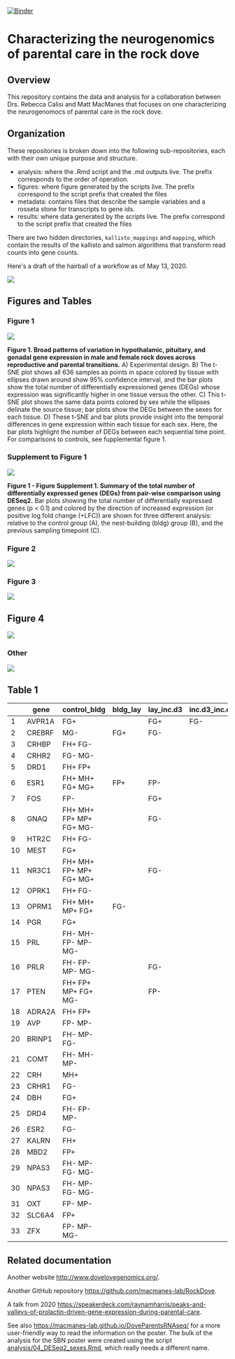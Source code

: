 [![Binder](https://mybinder.org/badge_logo.svg)](https://mybinder.org/v2/gh/macmanes-lab/DoveParentsRNAseq/master?urlpath=rstudio)

# Characterizing the neurogenomics of parental care in the rock dove

## Overview

This repository contains the data and analysis for a collaboration between Drs. Rebecca Calisi and Matt MacManes that focuses on one characterizing the neurogenomocs of parental care in the rock dove.

## Organization

These repositories is broken down into the following sub-repositories, each with their own unique purpose and structure.

- analysis: where the .Rmd script and the .md outputs live. The prefix corresponds to the order of operation. 
- figures: where figure generated by the scripts live. The prefix correspond to the script prefix that created the files
- metadata: contains files that describe the sample variables and a rosseta stone for transcripts to gene ids. 
- results: where data generated by the scripts live. The prefix correspond to the script prefix that created the files

There are two hidden directories, `kallisto_mappings` and `mapping`, which contain the results of the kallisto and salmon algorithms that transform read counts into gene counts.  

Here's a draft of the hairball of a workflow as of May 13, 2020. 


![](./figures/images/fig_workflow.png)

## Figures and Tables

### Figure 1 

![](./figures/fig1-1.png)

**Figure 1. Broad patterns of variation in hypothalamic, pituitary, and gonadal gene expression in male and female rock doves across reproductive and parental transitions.** A) Experimental design. B) The t-SNE plot shows all 636 samples as points in space colored by tissue with ellipses drawn around show 95% confidence interval, and the bar plots show the total number of differentially expressioned genes (DEGs) whose expression was significantly higher in one tissue versus the other. C) This t-SNE plot shows the same data points colored by sex while the ellipses delinate the source tissue; bar plots show the DEGs between the sexes for each tissue. D) These t-SNE and bar plots provide insight into the temporal differences in gene expression within each tissue for each sex. Here, the bar plots highlight the number of DEGs between each sequential time point. For comparisons to controls, see fupplemental figure 1. 

### Supplement to Figure 1 

![](./figures/supplfig-1-1.png)

**Figure 1 - Figure Supplement 1. Summary of the total number of differentially expressed genes (DEGs) from pair-wise comparison using DESeq2.** Bar plots showing the total number of differentially expressed genes (p < 0.1) and colored by the direction of increased expression (or positive log fold change (+LFC))  are shown for three different analysis: relative to the control group (A), the nest-building (bldg) group (B), and the previous sampling timepoint (C).




### Figure 2 

![](./figures/fig2-1.png)

### Figure 3 

![](./figures/fig3-1.png)


## Figure 4

![](./figures/fig4-1.png)

### Other

![](./figures/images/fig_thumbnail.png)



## Table 1

|  | gene | control_bldg | bldg_lay | lay_inc.d3 | inc.d3_inc.d9 | inc.d9_inc.d17 | hatch_n5 | n5_n9 | Literature | GO | NCBI |
|----|--------|-------------------------|----------|------------|---------------|----------------|----------|-------|------------|----|----------------|
| 1 | AVPR1A | FG+ |  | FG+ | FG- |  |  |  | X | X | NP_001103908.1 |
| 2 | CREBRF | MG- | FG+ | FG- |  |  |  |  |  | X | XP_001231574.1 |
| 3 | CRHBP | FH+ FG- |  |  |  |  | FH+ |  | X |  | XP_003643006.2 |
| 4 | CRHR2 | FG- MG- |  |  |  |  | FH+ |  | X |  | NP_989785.1 |
| 5 | DRD1 | FH+ FP+ |  |  |  |  | FH+ |  | X | X | NP_001138320.1 |
| 6 | ESR1 | FH+ MH+ FG+ MG+ | FP+ | FP- |  |  |  |  | X |  | XP_015139536.1 |
| 7 | FOS | FP- |  | FG+ |  |  |  |  | X |  | NP_990839.1 |
| 8 | GNAQ | FH+ MH+ FP+ MP+ FG+ MG- |  | FG- |  |  | FH+ |  |  | X | NP_001026598.1 |
| 9 | HTR2C | FH+ FG- |  |  |  |  | FH+ |  | X |  | XP_004940707.1 |
| 10 | MEST | FG+ |  |  |  | FP+ | FP- |  | X |  | XP_015142671.1 |
| 11 | NR3C1 | FH+ MH+ FP+ MP+ FG+ MG+ |  | FG- |  |  |  |  | X | X | XP_015149519.1 |
| 12 | OPRK1 | FH+ FG- |  |  |  |  | FH+ |  |  | X | XP_426087.2 |
| 13 | OPRM1 | FH+ MH+ MP+ FG+ | FG- |  |  |  |  | FG+ | X |  | XP_003641008.2 |
| 14 | PGR | FG+ |  |  |  |  | FH+ |  | X |  | NP_990593.1 |
| 15 | PRL | FH- MH- FP- MP- MG- |  |  |  | FP+ MP+ | FP- |  | X | X | NP_990797.2 |
| 16 | PRLR | FH- FP- MP- MG- |  | FG- |  |  |  |  | X |  | XP_015132722.1 |
| 17 | PTEN | FH+ FP+ MP+ FG+ MG- |  | FP- |  |  |  |  |  | X | XP_015134187.1 |
| 18 | ADRA2A | FH+ FP+ |  |  |  |  |  |  | X |  | XP_004942333.2 |
| 19 | AVP | FP- MP- |  |  |  |  |  |  | X | X | NP_990516.1 |
| 20 | BRINP1 | FH- MP- FG- |  |  |  |  |  |  |  | X | NP_989780.1 |
| 21 | COMT | FH- MH- MP- |  |  |  |  |  |  | X |  | XP_001233014.1 |
| 22 | CRH | MH+ |  |  |  |  |  |  | X |  | NP_001116503.1 |
| 23 | CRHR1 | FG- |  |  |  |  |  |  | X |  | NP_989652.1 |
| 24 | DBH | FG+ |  |  |  |  |  |  |  | X | XP_415429.5 |
| 25 | DRD4 | FH- FP- MP- |  |  |  |  |  |  | X |  | NP_001136321.1 |
| 26 | ESR2 | FG- |  |  |  |  |  |  | X |  | NP_990125.1 |
| 27 | KALRN | FH+ |  |  |  |  |  |  |  | X | XP_015145468.1 |
| 28 | MBD2 | FP+ |  |  |  |  |  |  |  | X | NP_001012403.1 |
| 29 | NPAS3 | FH- MP- FG- MG- |  |  |  |  |  |  |  | X | XP_015143131.1 |
| 30 | NPAS3 | FH- MP- FG- MG- |  |  |  |  |  |  |  | X | XP_015143132.1 |
| 31 | OXT | FP- MP- |  |  |  |  |  |  | X | X | XP_004936337.1 |
| 32 | SLC6A4 | FP+ |  |  |  |  |  |  | X |  | XP_015151186.1 |
| 33 | ZFX | FP- MP- MG- |  |  |  |  |  |  |  | X | XP_015127980.1 |

## Related documentation 

Another website <http://www.dovelovegenomics.org/>.

Another GitHub repository <https://github.com/macmanes-lab/RockDove>. 

A talk from 2020 <https://speakerdeck.com/raynamharris/peaks-and-valleys-of-prolactin-driven-gene-expression-during-parental-care>.

See also <https://macmanes-lab.github.io/DoveParentsRNAseq/> for a more user-friendly way to read the information on the poster. The bulk of the analysis for the SBN poster were created using the script [analysis/04_DESeq2_sexes.Rmd](https://github.com/macmanes-lab/DoveParentsRNAseq/blob/master/analysis/04_DESeq2_sexes.Rmd), which really needs a different name. 